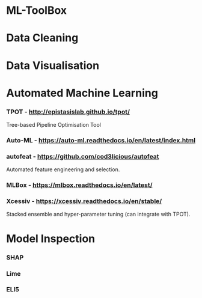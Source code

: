 # ML-ToolBox

# Data Cleaning

# Data Visualisation

# Automated Machine Learning

### TPOT - http://epistasislab.github.io/tpot/
Tree-based Pipeline Optimisation Tool

### Auto-ML - https://auto-ml.readthedocs.io/en/latest/index.html

### autofeat - https://github.com/cod3licious/autofeat
Automated feature engineering and selection.


### MLBox - https://mlbox.readthedocs.io/en/latest/

### Xcessiv - https://xcessiv.readthedocs.io/en/stable/
Stacked ensemble and hyper-parameter tuning (can integrate with TPOT).

# Model Inspection

### SHAP

### Lime

### ELI5
